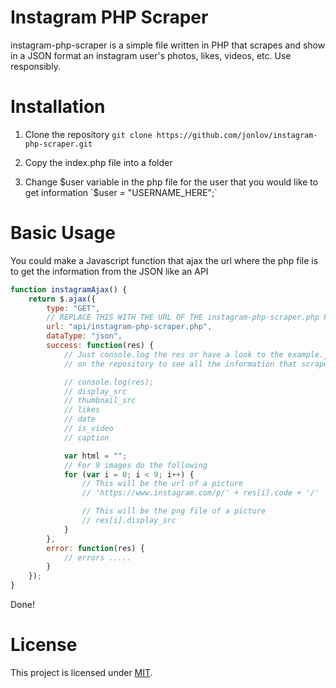 <p align="center">
    <h1>Instagram PHP Scraper</h1>
</p>

instagram-php-scraper is a simple file written in PHP that scrapes and show in a JSON format an instagram user's photos, likes, videos, etc. Use responsibly.

# Installation
1. Clone the repository
`git clone https://github.com/jonlov/instagram-php-scraper.git`

2. Copy the index.php file into a folder

3. Change $user variable in the php file for the user that you would like to get information
`$user = "USERNAME_HERE";`

# Basic Usage
You could make a Javascript function that ajax the url where the php file is to get the information from the JSON like an API
```javascript
function instagramAjax() {
    return $.ajax({
        type: "GET",
        // REPLACE THIS WITH THE URL OF THE instagram-php-scraper.php FILE
        url: "api/instagram-php-scraper.php",
        dataType: "json",
        success: function(res) {
            // Just console.log the res or have a look to the example.json
            // on the repository to see all the information that scrapes from instagram

            // console.log(res);
            // display_src
            // thumbnail_src
            // likes
            // date
            // is_video
            // caption

            var html = "";
            // For 9 images do the following
            for (var i = 0; i < 9; i++) {
                // This will be the url of a picture
                // 'https://www.instagram.com/p/' + res[i].code + '/'

                // This will be the png file of a picture
                // res[i].display_src
            }
        },
        error: function(res) {
            // errors .....
        }
    });
}
```

Done!

# License

This project is licensed under [MIT](https://github.com/jonlov/instagram-php-scraper/blob/master/LICENSE).
